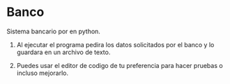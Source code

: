 # Banco
Sistema bancario por en python.

1. Al ejecutar el programa pedira los datos solicitados por el banco y lo guardara en un archivo de texto.

2. Puedes usar el editor de codigo de tu preferencia para hacer pruebas o incluso mejorarlo. 
